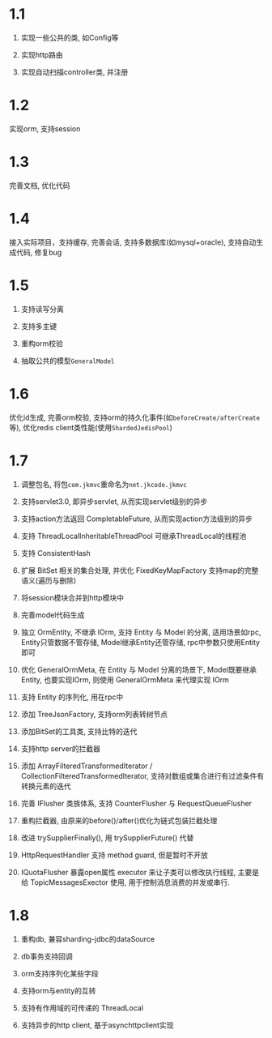 # 1.1 
1. 实现一些公共的类, 如Config等

2. 实现http路由

3. 实现自动扫描controller类, 并注册

# 1.2 
实现orm, 支持session

# 1.3
完善文档, 优化代码

# 1.4
接入实际项目，支持缓存, 完善会话, 支持多数据库(如mysql+oracle), 支持自动生成代码, 修复bug

# 1.5
1. 支持读写分离

2. 支持多主键

3. 重构orm校验

4. 抽取公共的模型`GeneralModel`

# 1.6
优化id生成, 完善orm校验, 支持orm的持久化事件(如`beforeCreate/afterCreate`等), 优化redis client类性能(使用`ShardedJedisPool`)

# 1.7
1. 调整包名, 将包`com.jkmvc`重命名为`net.jkcode.jkmvc`

2. 支持servlet3.0, 即异步servlet, 从而实现servlet级别的异步

3. 支持action方法返回 CompletableFuture, 从而实现action方法级别的异步

4. 支持 ThreadLocalInheritableThreadPool 可继承ThreadLocal的线程池

5. 支持 ConsistentHash

6. 扩展 BitSet 相关的集合处理, 并优化 FixedKeyMapFactory 支持map的完整语义(遍历与删除)

7. 将session模块合并到http模块中

8. 完善model代码生成

9. 独立 OrmEntity, 不继承 IOrm, 支持 Entity 与 Model 的分离, 适用场景如rpc, Entity只管数据不管存储, Model继承Entity还管存储, rpc中参数只使用Entity即可

10. 优化 GeneralOrmMeta, 在 Entity 与 Model 分离的场景下, Model既要继承Entity, 也要实现IOrm, 则使用 GeneralOrmMeta 来代理实现 IOrm

11. 支持 Entity 的序列化, 用在rpc中

12. 添加 TreeJsonFactory, 支持orm列表转树节点

13. 添加BitSet的工具类, 支持比特的迭代

14. 支持http server的拦截器

15. 添加 ArrayFilteredTransformedIterator / CollectionFilteredTransformedIterator, 支持对数组或集合进行有过滤条件有转换元素的迭代

16. 完善 IFlusher 类族体系, 支持 CounterFlusher 与 RequestQueueFlusher

17. 重构拦截器, 由原来的before()/after()优化为链式包装拦截处理

18. 改进 trySupplierFinally(), 用 trySupplierFuture() 代替

19. HttpRequestHandler 支持 method guard, 但是暂时不开放

20. IQuotaFlusher 暴露open属性 executor 来让子类可以修改执行线程, 主要是给 TopicMessagesExector 使用, 用于控制消息消费的并发或串行.

# 1.8

1. 重构db, 兼容sharding-jdbc的dataSource

2. db事务支持回调

3. orm支持序列化某些字段

4. 支持orm与entity的互转

5. 支持有作用域的可传递的 ThreadLocal

6. 支持异步的http client, 基于asynchttpclient实现